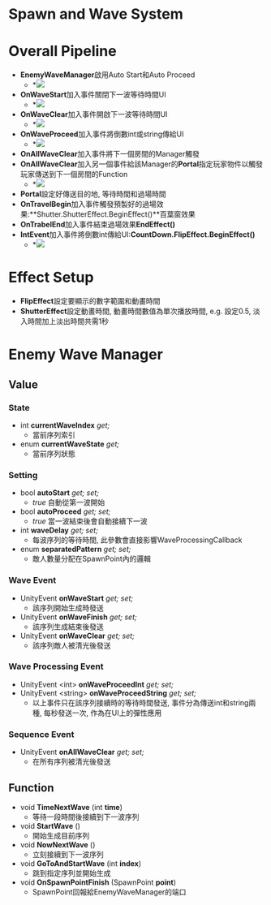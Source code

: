 # Spawn and Wave System #

# Overall Pipeline #
- **EnemyWaveManager**啟用Auto Start和Auto Proceed
	- *![](http://i.imgur.com/2kTE0nc.png)
- **OnWaveStart**加入事件關閉下一波等待時間UI
	- *![](http://i.imgur.com/jW9CytP.png)
- **OnWaveClear**加入事件開啟下一波等待時間UI
	- *![](http://i.imgur.com/mmUvMMX.png)
- **OnWaveProceed**加入事件將倒數int或string傳給UI
	- *![](http://i.imgur.com/DX8N2HT.png)
- **OnAllWaveClear**加入事件將下一個房間的Manager觸發
- **OnAllWaveClear**加入另一個事件給該Manager的**Portal**指定玩家物件以觸發玩家傳送到下一個房間的Function
	- *![](http://i.imgur.com/CIfbtt4.png)
- **Portal**設定好傳送目的地, 等待時間和過場時間
- **OnTravelBegin**加入事件觸發預製好的過場效果:**Shutter.ShutterEffect.BeginEffect()**百葉窗效果
- **OnTrabelEnd**加入事件結束過場效果**EndEffect()**
- **IntEvent**加入事件將倒數int傳給UI:**CountDown.FlipEffect.BeginEffect()**
	- *![](http://i.imgur.com/Nii1sHp.png)

# Effect Setup #
- **FlipEffect**設定要顯示的數字範圍和動畫時間
- **ShutterEffect**設定動畫時間, 動畫時間數值為單次播放時間, e.g. 設定0.5, 淡入時間加上淡出時間共需1秒

# Enemy Wave Manager #
## Value ##
### State ###
- int **currentWaveIndex** *get;*
	- 當前序列索引
- enum **currentWaveState** *get;*
	- 當前序列狀態
### Setting ###
- bool **autoStart** *get; set;*
	- *true* 自動從第一波開始
- bool **autoProceed** *get; set;*
	- *true* 當一波結束後會自動接續下一波
- int **waveDelay** *get; set;*
	- 每波序列的等待時間, 此參數會直接影響WaveProcessingCallback
- enum **separatedPattern** *get; set;*
	- 敵人數量分配在SpawnPoint內的邏輯
### Wave Event ###
- UnityEvent **onWaveStart** *get; set;*
	- 該序列開始生成時發送
- UnityEvent **onWaveFinish** *get; set;*
	- 該序列生成結束後發送
- UnityEvent **onWaveClear** *get; set;*
	- 該序列敵人被清光後發送
### Wave Processing Event ###
- UnityEvent &lt;int> **onWaveProceedInt** *get; set;*
- UnityEvent &lt;string> **onWaveProceedString** *get; set;*
	- 以上事件只在該序列接續時的等待時間發送, 事件分為傳送int和string兩種, 每秒發送一次, 作為在UI上的彈性應用
### Sequence Event ###
- UnityEvent **onAllWaveClear** *get; set;*
	- 在所有序列被清光後發送

## Function ##
- void **TimeNextWave** (int **time**)
	- 等待一段時間後接續到下一波序列
- void **StartWave** ()
	- 開始生成目前序列
- void **NowNextWave** ()
	- 立刻接續到下一波序列
- void **GoToAndStartWave** (int **index**)
	- 跳到指定序列並開始生成
- void **OnSpawnPointFinish** (SpawnPoint **point**)
	- SpawnPoint回報給EnemyWaveManager的端口